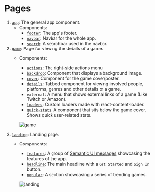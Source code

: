 # Pages

1. [`app`](https://github.com/danielgrijalva/letterboxd-for-games/tree/master/frontend/src/pages/app): The general app component.
   * Components: 
     * [`footer`](https://github.com/danielgrijalva/letterboxd-for-games/tree/master/frontend/src/pages/app/components/footer): The app's footer.
     * [`navbar`](https://github.com/danielgrijalva/letterboxd-for-games/tree/master/frontend/src/pages/app/components/navbar): Navbar for the whole app.
     * [`search`](https://github.com/danielgrijalva/letterboxd-for-games/tree/master/frontend/src/pages/app/components/search): A searchbar used in the navbar.
2. [`game`](https://github.com/danielgrijalva/letterboxd-for-games/tree/master/frontend/src/pages/game): Page for viewing the details of a game.
   * Components:

     * [`actions`](https://github.com/danielgrijalva/letterboxd-for-games/tree/master/frontend/src/pages/game/components/actions): The right-side actions menu.
     * [`backdrop`](https://github.com/danielgrijalva/letterboxd-for-games/tree/master/frontend/src/pages/game/components/backdrop): Component that displays a background image.
     * [`cover`](https://github.com/danielgrijalva/letterboxd-for-games/tree/master/frontend/src/pages/game/components/cover): Component for the game cover/poster.
     * [`details`](https://github.com/danielgrijalva/letterboxd-for-games/tree/master/frontend/src/pages/game/components/details): Tabbed component for viewing involved people, platforms, genres and other details of a game.
     * [`external`](https://github.com/danielgrijalva/letterboxd-for-games/tree/master/frontend/src/pages/game/components/external): A menu that shows external links of a game \(Like Twitch or Amazon\).
     * [`loaders`](https://github.com/danielgrijalva/letterboxd-for-games/tree/master/frontend/src/pages/game/components/loaders): Custom loaders made with react-content-loader.
     * [`quick-stats`](https://github.com/danielgrijalva/letterboxd-for-games/tree/master/frontend/src/pages/game/components/quick-stats): A component that sits below the game cover. Shows quick user-related stats.

     ![game](https://user-images.githubusercontent.com/11547406/57200758-b7998500-6f4c-11e9-99fb-85b4407aa178.png)
3. [`landing`](https://github.com/danielgrijalva/letterboxd-for-games/tree/master/frontend/src/pages/landing): Landing page.
   * Components:

     * [`features`](https://github.com/danielgrijalva/letterboxd-for-games/tree/master/frontend/src/pages/landing/components/features): A group of [Semantic UI messages](https://react.semantic-ui.com/collections/message/) showcasing the features of the app.
     * [`headline`](https://github.com/danielgrijalva/letterboxd-for-games/tree/master/frontend/src/pages/landing/components/headline): The main headline with a `Get Started` and `Sign In` button.
     * [`popular`](https://github.com/danielgrijalva/letterboxd-for-games/tree/master/frontend/src/pages/landing/components/popular): A section showcasing a series of trending games.

     ![landing](https://user-images.githubusercontent.com/11547406/57320244-47f1da00-70b3-11e9-9c08-821548c351ca.png)


